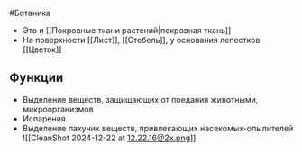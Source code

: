 #Ботаника 
- Это и [[Покровные ткани растений|покровная ткань]]
- На поверхности [[Лист]], [[Стебель]], у основания лепестков [[Цветок]]
## Функции
- Выделение веществ, защищающих от поедания животными, микроорганизмов
- Испарения 
- Выделение пахучих веществ, привлекающих насекомых-опылителей
![[CleanShot 2024-12-22 at 12.22.16@2x.png]]